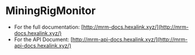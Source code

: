 # MiningRigMonitor
- For the full documentation: [http://mrm-docs.hexalink.xyz/](http://mrm-docs.hexalink.xyz/)
- For the API Document: [http://mrm-api-docs.hexalink.xyz/](http://mrm-api-docs.hexalink.xyz/)
